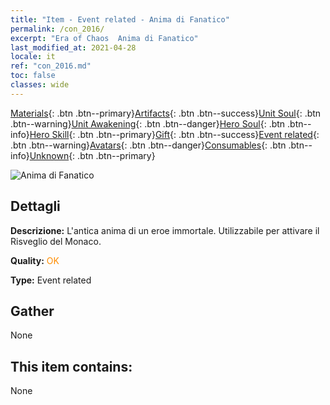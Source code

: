 ```yaml
---
title: "Item - Event related - Anima di Fanatico"
permalink: /con_2016/
excerpt: "Era of Chaos  Anima di Fanatico"
last_modified_at: 2021-04-28
locale: it
ref: "con_2016.md"
toc: false
classes: wide
---
```

 [Materials](/ItemsIT/){: .btn .btn--primary}[Artifacts](/ItemsIT/Artifacts/){: .btn .btn--success}[Unit Soul](/ItemsIT/UnitSoul/){: .btn .btn--warning}[Unit Awakening](/ItemsIT/UnitAwakening/){: .btn .btn--danger}[Hero Soul](/ItemsIT/HeroSoul/){: .btn .btn--info}[Hero Skill](/ItemsIT/HeroSkill/){: .btn .btn--primary}[Gift](/ItemsIT/Gift/){: .btn .btn--success}[Event related](/ItemsIT/Events/){: .btn .btn--warning}[Avatars](/ItemsIT/Avatars/){: .btn .btn--danger}[Consumables](/ItemsIT/Consumables/){: .btn .btn--info}[Unknown](/ItemsIT/Unknown/){: .btn .btn--primary}

 ![Anima di Fanatico](/images/t/juexing_105.jpg)

## Dettagli
 **Descrizione:** L'antica anima di un eroe immortale. Utilizzabile per attivare il Risveglio del Monaco.

 **Quality:** <span style="color: #FF8C00">OK</span>

 **Type:** Event related

## Gather

  None

## This item contains:

  None

